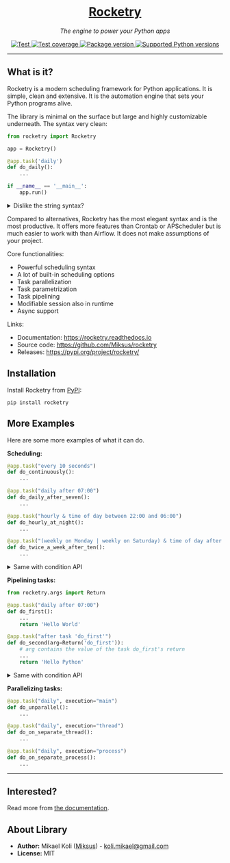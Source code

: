 

<h1 align="center"><a href="https://rocketry.readthedocs.io">Rocketry</a></h1>
<p align="center">
    <em>The engine to power your Python apps</em>
</p>
<p align="center">
    <a href="https://github.com/Miksus/rocketry/actions/workflows/main.yml/badge.svg?branch=master" target="_blank">
        <img src="https://github.com/Miksus/rocketry/actions/workflows/main.yml/badge.svg?branch=master" alt="Test">
    </a>
    <a href="https://codecov.io/gh/Miksus/rocketry" target="_blank">
        <img src="https://codecov.io/gh/Miksus/rocketry/branch/master/graph/badge.svg?token=U2KF1QA5HT" alt="Test coverage">
    </a>
    <a href="https://pypi.org/project/rocketry" target="_blank">
        <img src="https://badgen.net/pypi/v/rocketry?color=969696" alt="Package version">
    </a>
    <a href="https://pypi.org/project/rocketry" target="_blank">
        <img src="https://badgen.net/pypi/python/rocketry?color=969696&labelColor=black" alt="Supported Python versions">
    </a>
</p>

-----------------

## What is it?

Rocketry is a modern scheduling framework for Python 
applications. It is simple, clean and extensive. It is 
the automation engine that sets your Python programs alive.

The library is minimal on the surface but large 
and highly customizable underneath. The syntax very clean:

```python
from rocketry import Rocketry

app = Rocketry()

@app.task('daily')
def do_daily():
    ...

if __name__ == '__main__':
    app.run()
```

<details markdown="1">
<summary>Dislike the string syntax?</summary>

There is also a condition API which is almost
identical to the string syntax:

```python
from rocketry import Rocketry
from rocketry.conds import daily

app = Rocketry()

@app.task(daily)
def do_daily():
    ...

if __name__ == '__main__':
    app.run()
```

</details>


Compared to alternatives, Rocketry has the most elegant syntax and is the most productive. 
It offers more features than Crontab or APScheduler but is much
easier to work with than Airflow. It does not make assumptions of your project.

Core functionalities:

- Powerful scheduling syntax
- A lot of built-in scheduling options
- Task parallelization
- Task parametrization
- Task pipelining
- Modifiable session also in runtime
- Async support

Links:

- Documentation: https://rocketry.readthedocs.io
- Source code: https://github.com/Miksus/rocketry
- Releases: https://pypi.org/project/rocketry/

## Installation

Install Rocketry from [PyPI](https://pypi.org/project/rocketry/):

```shell
pip install rocketry
```


## More Examples

Here are some more examples of what it can do.

**Scheduling:**

```python
@app.task("every 10 seconds")
def do_continuously():
    ...

@app.task("daily after 07:00")
def do_daily_after_seven():
    ...

@app.task("hourly & time of day between 22:00 and 06:00")
def do_hourly_at_night():
    ...

@app.task("(weekly on Monday | weekly on Saturday) & time of day after 10:00")
def do_twice_a_week_after_ten():
    ...
```
<details markdown="1">
<summary>Same with condition API</summary>

```python
from rocketry.conds import every, daily, hourly, time_of_day, weekly

@app.task(every("10 seconds"))
def do_continuously():
    ...

@app.task(daily.after("07:00"))
def do_daily_after_seven():
    ...

@app.task(hourly & time_of_day.between("22:00", "06:00"))
def do_hourly_at_night():
    ...

@app.task((weekly.on("Monday") | weekly.on("Saturday")) & time_of_day.after("10:00"))
def do_twice_a_week_after_ten():
    ...
```

</details>


**Pipelining tasks:**

```python
from rocketry.args import Return

@app.task("daily after 07:00")
def do_first():
    ...
    return 'Hello World'

@app.task("after task 'do_first'")
def do_second(arg=Return('do_first')):
    # arg contains the value of the task do_first's return
    ...
    return 'Hello Python'
```
<details markdown="1">
<summary>Same with condition API</summary>

```python
from rocketry.conds import daily, after_success
from rocketry.args import Return

@app.task(daily.after("07:00"))
def do_first():
    ...
    return 'Hello World'

@app.task(after_success(do_first))
def do_second(arg=Return(do_first)):
    # arg contains the value of the task do_first's return
    ...
    return 'Hello Python'
```

</details>


**Parallelizing tasks:**

```python
@app.task("daily", execution="main")
def do_unparallel():
    ...

@app.task("daily", execution="thread")
def do_on_separate_thread():
    ...

@app.task("daily", execution="process")
def do_on_separate_process():
    ...
```

---

## Interested?

Read more from [the documentation](https://rocketry.readthedocs.io).

## About Library

- **Author:** Mikael Koli ([Miksus](https://github.com/Miksus)) - koli.mikael@gmail.com
- **License:** MIT

